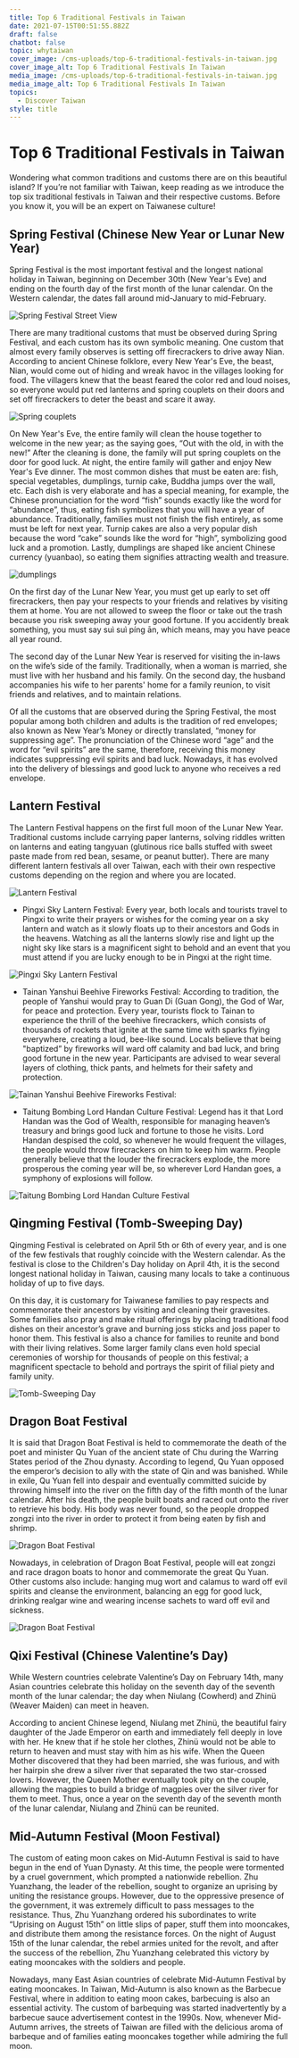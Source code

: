 ```yaml
---
title: Top 6 Traditional Festivals in Taiwan
date: 2021-07-15T00:51:55.882Z
draft: false
chatbot: false
topic: whytaiwan
cover_image: /cms-uploads/top-6-traditional-festivals-in-taiwan.jpg
cover_image_alt: Top 6 Traditional Festivals In Taiwan
media_image: /cms-uploads/top-6-traditional-festivals-in-taiwan.jpg
media_image_alt: Top 6 Traditional Festivals In Taiwan
topics:
  - Discover Taiwan
style: title
---
```

# Top 6 Traditional Festivals in Taiwan

Wondering what common traditions and customs there are on this beautiful island? If you’re not familiar with Taiwan, keep reading as we introduce the top six traditional festivals in Taiwan and their respective customs. Before you know it, you will be an expert on Taiwanese culture!

## Spring Festival (Chinese New Year or Lunar New Year)

Spring Festival is the most important festival and the longest national holiday in Taiwan, beginning on December 30th (New Year's Eve) and ending on the fourth day of the first month of the lunar calendar. On the Western calendar, the dates fall around mid-January to mid-February.  

![Spring Festival  Street View](/cms-uploads/spring-festival.jpg)

There are many traditional customs that must be observed during Spring Festival, and each custom has its own symbolic meaning. One custom that almost every family observes is setting off firecrackers to drive away Nian. According to ancient Chinese folklore, every New Year's Eve, the beast, Nian, would come out of hiding and wreak havoc in the villages looking for food. The villagers knew that the beast feared the color red and loud noises, so everyone would put red lanterns and spring couplets on their doors and set off firecrackers to deter the beast and scare it away.

![Spring couplets](/cms-uploads/spring-couplets.jpg)

On New Year's Eve, the entire family will clean the house together to welcome in the new year; as the saying goes, “Out with the old, in with the new!” After the cleaning is done, the family will put spring couplets on the door for good luck. At night, the entire family will gather and enjoy New Year's Eve dinner. The most common dishes that must be eaten are: fish, special vegetables, dumplings, turnip cake, Buddha jumps over the wall, etc. Each dish is very elaborate and has a special meaning, for example, the Chinese pronunciation for the word “fish” sounds exactly like the word for “abundance”, thus, eating fish symbolizes that you will have a year of abundance. Traditionally, families must not finish the fish entirely, as some must be left for next year. Turnip cakes are also a very popular dish because the word “cake” sounds like the word for “high”, symbolizing good luck and a promotion. Lastly, dumplings are shaped like ancient Chinese currency (yuanbao), so eating them signifies attracting wealth and treasure. 

![dumplings](/cms-uploads/dumplings.jpg)

On the first day of the Lunar New Year, you must get up early to set off firecrackers, then pay your respects to your friends and relatives by visiting them at home. You are not allowed to sweep the floor or take out the trash because you risk sweeping away your good fortune. If you accidently break something, you must say suì suì píng ān, which means, may you have peace all year round.

The second day of the Lunar New Year is reserved for visiting the in-laws on the wife’s side of the family. Traditionally, when a woman is married, she must live with her husband and his family. On the second day, the husband accompanies his wife to her parents' home for a family reunion, to visit friends and relatives, and to maintain relations.

Of all the customs that are observed during the Spring Festival, the most popular among both children and adults is the tradition of red envelopes; also known as New Year’s Money or directly translated, “money for suppressing age”. The pronunciation of the Chinese word “age” and the word for “evil spirits” are the same, therefore, receiving this money indicates suppressing evil spirits and bad luck. Nowadays, it has evolved into the delivery of blessings and good luck to anyone who receives a red envelope.

## Lantern Festival

The Lantern Festival happens on the first full moon of the Lunar New Year. Traditional customs include carrying paper lanterns, solving riddles written on lanterns and eating tangyuan (glutinous rice balls stuffed with sweet paste made from red bean, sesame, or peanut butter). There are many different lantern festivals all over Taiwan, each with their own respective customs depending on the region and where you are located. 

![Lantern Festival](/cms-uploads/celebration-chinese-lantern-festival.jpg)

* Pingxi Sky Lantern Festival: Every year, both locals and tourists travel to Pingxi to write their prayers or wishes for the coming year on a sky lantern and watch as it slowly floats up to their ancestors and Gods in the heavens. Watching as all the lanterns slowly rise and light up the night sky like stars is a magnificent sight to behold and an event that you must attend if you are lucky enough to be in Pingxi at the right time. 

![Pingxi Sky Lantern Festival](/cms-uploads/pingxi-sky-lantern-festival.jpg "From New Taipei City Government")

* Tainan Yanshui Beehive Fireworks Festival: According to tradition, the people of Yanshui would pray to Guan Di (Guan Gong), the God of War, for peace and protection. Every year, tourists flock to Tainan to experience the thrill of the beehive firecrackers, which consists of thousands of rockets that ignite at the same time with sparks flying everywhere, creating a loud, bee-like sound. Locals believe that being "baptized” by fireworks will ward off calamity and bad luck, and bring good fortune in the new year. Participants are advised to wear several layers of clothing, thick pants, and helmets for their safety and protection.

![Tainan Yanshui Beehive Fireworks Festival:](/cms-uploads/tainan-yanshui-beehive-fireworks-festival.jpg "From Tainan City Government")

* Taitung Bombing Lord Handan Culture Festival: Legend has it that Lord Handan was the God of Wealth, responsible for managing heaven’s treasury and brings good luck and fortune to those he visits. Lord Handan despised the cold, so whenever he would frequent the villages, the people would throw firecrackers on him to keep him warm. People generally believe that the louder the firecrackers explode, the more prosperous the coming year will be, so wherever Lord Handan goes, a symphony of explosions will follow. 

![Taitung Bombing Lord Handan Culture Festival](/cms-uploads/taitung-bombing-lord-handan-culture-festival.jpg "From Taitung County Government")

## Qingming Festival (Tomb-Sweeping Day)

Qingming Festival is celebrated on April 5th or 6th of every year, and is one of the few festivals that roughly coincide with the Western calendar. As the festival is close to the Children's Day holiday on April 4th, it is the second longest national holiday in Taiwan, causing many locals to take a continuous holiday of up to five days.

On this day, it is customary for Taiwanese families to pay respects and commemorate their ancestors by visiting and cleaning their gravesites. Some families also pray and make ritual offerings by placing traditional food dishes on their ancestor’s grave and burning joss sticks and joss paper to honor them. This festival is also a chance for families to reunite and bond with their living relatives. Some larger family clans even hold special ceremonies of worship for thousands of people on this festival; a magnificent spectacle to behold and portrays the spirit of filial piety and family unity.

![Tomb-Sweeping Day](/cms-uploads/five_coloured_papers_on_a_grave_mound-_bukit_brown_cemetery-_singapore_-_20110326-02.jpg "Jacklee., CC BY-SA 3.0 <https://creativecommons.org/licenses/by-sa/3.0>, via Wikimedia Commons")

## Dragon Boat Festival

It is said that Dragon Boat Festival is held to commemorate the death of the poet and minister Qu Yuan of the ancient state of Chu during the Warring States period of the Zhou dynasty. According to legend, Qu Yuan opposed the emperor’s decision to ally with the state of Qin and was banished. While in exile, Qu Yuan fell into despair and eventually committed suicide by throwing himself into the river on the fifth day of the fifth month of the lunar calendar. After his death, the people built boats and raced out onto the river to retrieve his body. His body was never found, so the people dropped zongzi into the river in order to protect it from being eaten by fish and shrimp. 

![Dragon Boat Festival](/cms-uploads/dragon-boat-festival-rice-dumplings.jpg)

Nowadays, in celebration of Dragon Boat Festival, people will eat zongzi and race dragon boats to honor and commemorate the great Qu Yuan. Other customs also include: hanging mug wort and calamus to ward off evil spirits and cleanse the environment, balancing an egg for good luck, drinking realgar wine and wearing incense sachets to ward off evil and sickness.

![Dragon Boat Festival](/cms-uploads/dragon-boat-festival.jpg "From Department of Information and Tourism, Taipei City Government")

## Qixi Festival (Chinese Valentine’s Day)

While Western countries celebrate Valentine’s Day on February 14th, many Asian countries celebrate this holiday on the seventh day of the seventh month of the lunar calendar; the day when Niulang (Cowherd) and Zhinü (Weaver Maiden) can meet in heaven. 

According to ancient Chinese legend, Niulang met Zhinü, the beautiful fairy daughter of the Jade Emperor on earth and immediately fell deeply in love with her. He knew that if he stole her clothes, Zhinü would not be able to return to heaven and must stay with him as his wife. When the Queen Mother discovered that they had been married, she was furious, and with her hairpin she drew a silver river that separated the two star-crossed lovers. However, the Queen Mother eventually took pity on the couple, allowing the magpies to build a bridge of magpies over the silver river for them to meet. Thus, once a year on the seventh day of the seventh month of the lunar calendar, Niulang and Zhinü can be reunited. 

## Mid-Autumn Festival (Moon Festival)

The custom of eating moon cakes on Mid-Autumn Festival is said to have begun in the end of Yuan Dynasty. At this time, the people were tormented by a cruel government, which prompted a nationwide rebellion. Zhu Yuanzhang, the leader of the rebellion, sought to organize an uprising by uniting the resistance groups. However, due to the oppressive presence of the government, it was extremely difficult to pass messages to the resistance. Thus, Zhu Yuanzhang ordered his subordinates to write “Uprising on August 15th” on little slips of paper, stuff them into mooncakes, and distribute them among the resistance forces. On the night of August 15th of the lunar calendar, the rebel armies united for the revolt, and after the success of the rebellion, Zhu Yuanzhang celebrated this victory by eating mooncakes with the soldiers and people. 

Nowadays, many East Asian countries of celebrate Mid-Autumn Festival by eating mooncakes. In Taiwan, Mid-Autumn is also known as the Barbecue Festival, where in addition to eating moon cakes, barbecuing is also an essential activity. The custom of barbequing was started inadvertently by a barbecue sauce advertisement contest in the 1990s. Now, whenever Mid-Autumn arrives, the streets of Taiwan are filled with the delicious aroma of barbeque and of families eating mooncakes together while admiring the full moon.